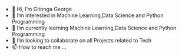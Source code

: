 - 👋 Hi, I’m Gitonga George
- 👀 I’m interested in Machine Learning,Data Science and Python Programming
- 🌱 I’m currently learning Machine Learning,Data Science and Python Programming
- 💞️ I’m looking to collaborate on all Projects related to Tech
- 📫 How to reach me ...

<!---
gegitonga/gegitonga is a ✨ special ✨ repository because its `README.md` (this file) appears on your GitHub profile.
You can click the Preview link to take a look at your changes.
--->
